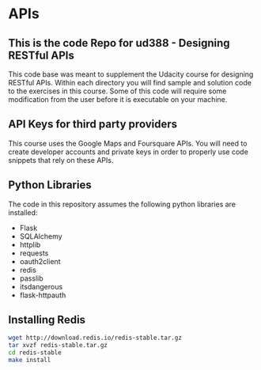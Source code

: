 # APIs

## This is the code Repo for ud388 - Designing RESTful APIs

This code base was meant to supplement the Udacity course for designing RESTful APIs.  Within each directory you will find sample and solution code to the exercises in this course.  Some of this code will require some modification from the user before it is executable on your machine.


## API Keys for third party providers

This course uses the Google Maps and Foursquare APIs. You will need to create developer accounts and private keys in order to properly use code snippets that rely on these APIs.


## Python Libraries

The code in this repository assumes the following python libraries are installed:

* Flask
* SQLAlchemy
* httplib
* requests
* oauth2client
* redis
* passlib
* itsdangerous
* flask-httpauth


## Installing Redis

```bash
wget http://download.redis.io/redis-stable.tar.gz
tar xvzf redis-stable.tar.gz
cd redis-stable
make install
```
